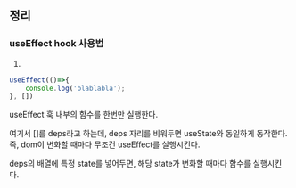 ## 정리

### useEffect hook 사용법
1. 
```typescript
useEffect(()=>{
    console.log('blablabla');
}, [])
```
useEffect 훅 내부의 함수를 한번만 실행한다. 

여기서 []를 deps라고 하는데, deps 자리를 비워두면 useState와 동일하게 동작한다. 
즉, dom이 변화할 때마다 무조건 useEffect를 실행시킨다. 

deps의 배열에 특정 state를 넣어두면, 해당 state가 변화할 때마다 함수를 실행시킨다. 
